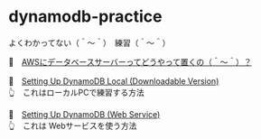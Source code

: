 # dynamodb-practice

よくわかってない（＾～＾）　練習（＾～＾）

📖　[AWSにデータベースサーバーってどうやって置くの（＾～＾）？](https://crieit.net/drafts/61890804402ea)  

📖　[Setting Up DynamoDB Local (Downloadable Version)](https://docs.aws.amazon.com/amazondynamodb/latest/developerguide/DynamoDBLocal.html)  
👆　これはローカルPCで練習する方法  

📖　[Setting Up DynamoDB (Web Service)](https://docs.aws.amazon.com/amazondynamodb/latest/developerguide/SettingUp.DynamoWebService.html)  
👆　これは Webサービスを使う方法  
